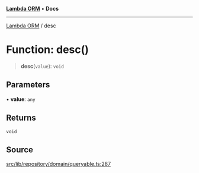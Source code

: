 [**Lambda ORM**](../README.md) • **Docs**

***

[Lambda ORM](../README.md) / desc

# Function: desc()

> **desc**(`value`): `void`

## Parameters

• **value**: `any`

## Returns

`void`

## Source

[src/lib/repository/domain/queryable.ts:287](https://github.com/lambda-orm/lambdaorm-base/blob/ca6421568853c5efe7433915c5510adb7501a76c/src/lib/repository/domain/queryable.ts#L287)
